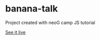 # banana-talk
 Project created with neoG camp JS tutorial

[See it live](https://minionspeaktranslate.netlify.app/)
